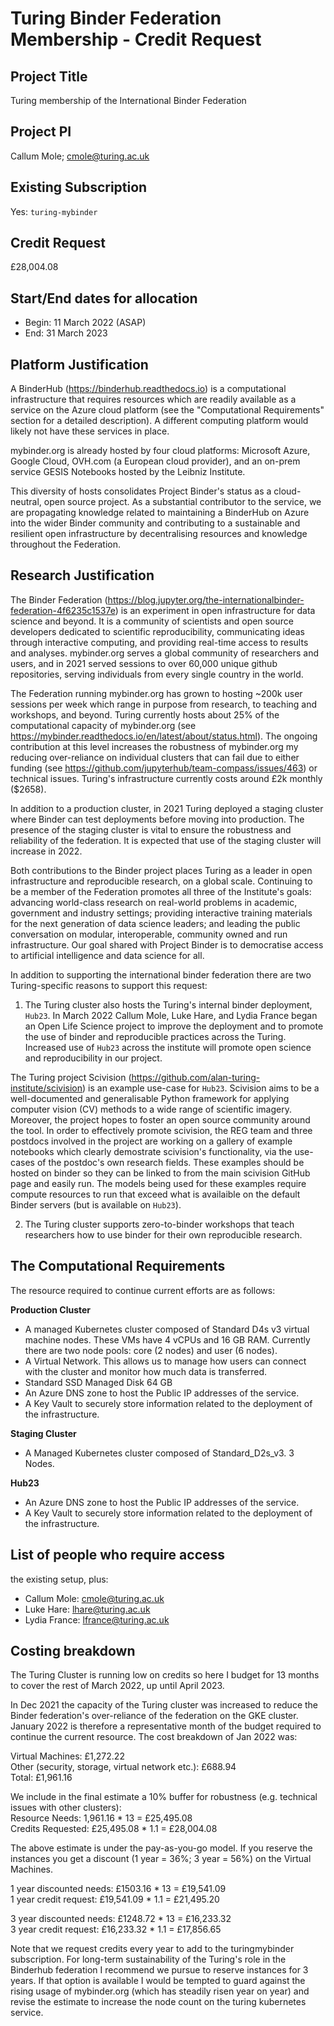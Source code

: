 # Turing Binder Federation Membership - Credit Request

## Project Title

Turing membership of the International Binder Federation

## Project PI

Callum Mole; cmole@turing.ac.uk

## Existing Subscription

Yes: `turing-mybinder`

## Credit Request

£28,004.08



## Start/End dates for allocation

- Begin: 11 March 2022 (ASAP)
- End: 31 March 2023

## Platform Justification

A BinderHub (https://binderhub.readthedocs.io) is a computational infrastructure that requires resources which are readily available as a service on the Azure cloud platform (see the "Computational
Requirements" section for a detailed description). A different computing platform would likely not have these services
in place. 

mybinder.org is already hosted by four cloud platforms: Microsoft Azure, Google Cloud, OVH.com (a European cloud provider), and an on-prem service GESIS Notebooks hosted by the Leibniz Institute.

This diversity of hosts consolidates Project Binder's status as a cloud-neutral, open source project. As a substantial contributor to the service, we are propagating knowledge related to maintaining a BinderHub on Azure into the wider Binder community and contributing to a sustainable and resilient open infrastructure by decentralising resources and knowledge throughout the Federation.

## Research Justification

The Binder Federation (https://blog.jupyter.org/the-internationalbinder-federation-4f6235c1537e) is an experiment in open infrastructure for data science and beyond. It is a community of scientists and open source developers dedicated to scientific reproducibility, communicating ideas through interactive computing, and providing real-time access to results and analyses. mybinder.org serves a global community of researchers and users, and in 2021 served sessions to over 60,000 unique github repositories, serving individuals from every single country in the world.

The Federation running mybinder.org has grown to hosting ~200k user sessions per week which range in purpose from research, to teaching and workshops, and beyond. Turing currently hosts about 25% of the computational capacity of mybinder.org (see https://mybinder.readthedocs.io/en/latest/about/status.html). The ongoing contribution at this level increases the robustness of mybinder.org my reducing over-reliance on individual clusters that can fail due to either funding (see https://github.com/jupyterhub/team-compass/issues/463) or technical issues. Turing's infrastructure currently costs around £2k monthly ($2658). 

In addition to a production cluster, in 2021 Turing deployed a staging cluster where Binder can test deployments before moving into production. The presence of the staging cluster is vital to ensure the robustness and reliability of the federation. It is expected that use of the staging cluster will increase in 2022. 

Both contributions to the Binder project places Turing as a leader in open infrastructure and reproducible research, on a global scale. Continuing to be a member of the Federation promotes all three of the Institute's goals: advancing world-class research on real-world problems in academic, government and industry settings; providing interactive training materials for the next generation of data science leaders; and leading the public conversation on modular, interoperable, community owned and run infrastructure. Our goal shared with Project Binder is to democratise access to artificial intelligence and data science for all.


In addition to supporting the international binder federation there are two Turing-specific reasons to support this request:

1) The Turing cluster also hosts the Turing's internal binder deployment, `Hub23`. In March 2022 Callum Mole, Luke Hare, and Lydia France began an Open Life Science project to improve the deployment and to promote the use of binder and reproducible practices across the Turing. Increased use of `Hub23` across the institute will promote open science and reproducibility in our project. 
 
The Turing project Scivision (https://github.com/alan-turing-institute/scivision) is an example use-case for `Hub23`. Scivision aims to be a well-documented and generalisable Python framework for applying computer vision (CV) methods to a wide range of scientific imagery. Moreover, the project hopes to foster an open source community around the tool. In order to effectively promote scivision, the REG team and three postdocs involved in the project are working on a gallery of example notebooks which clearly demostrate scivision's functionality, via the use-cases of the postdoc's own research fields. These examples should be hosted on binder so they can be linked to from the main scivision GitHub page and easily run. The models being used for these examples require compute resources to run that exceed what is availaible on the default Binder servers (but is available on `Hub23`).
    
2) The Turing cluster supports zero-to-binder workshops that teach researchers how to use binder for their own reproducible research.

## The Computational Requirements

The resource required to continue current efforts are as follows:

**Production Cluster**
-  A managed Kubernetes cluster composed of Standard D4s v3 virtual machine nodes. These VMs have 4 vCPUs and 16 GB RAM. Currently there are two node pools: core (2 nodes) and user (6 nodes). 
- A Virtual Network. This allows us to manage how users can connect with the cluster and monitor how much data is transferred.
- Standard SSD Managed Disk 64 GB
- An Azure DNS zone to host the Public IP addresses of the service.
- A Key Vault to securely store information related to the deployment of the infrastructure.

**Staging Cluster**
- A Managed Kubernetes cluster composed of Standard_D2s_v3. 3 Nodes.

**Hub23**
- An Azure DNS zone to host the Public IP addresses of the service.
- A Key Vault to securely store information related to the deployment of the infrastructure.


## List of people who require access

the existing setup, plus:
- Callum Mole: cmole@turing.ac.uk
- Luke Hare: lhare@turing.ac.uk
- Lydia France: lfrance@turing.ac.uk

## Costing breakdown

The Turing Cluster is running low on credits so here I budget for 13 months to cover the rest of March 2022, up until April 2023. 

In Dec 2021 the capacity of the Turing cluster was increased to reduce the Binder federation's over-reliance of the federation on the GKE cluster. January 2022 is therefore a representative month of the budget required to continue the current resource. The cost breakdown of Jan 2022 was:

Virtual Machines: £1,272.22   
Other (security, storage, virtual network etc.): £688.94     
Total: £1,961.16   

We include in the final estimate a 10% buffer for robustness (e.g. technical issues with other clusters):  
Resource Needs: 1,961.16 * 13 = £25,495.08   
Credits Requested: £25,495.08 * 1.1 = £28,004.08
 

The above estimate is under the pay-as-you-go model. If you reserve the instances you get a discount (1 year = 36%; 3 year = 56%) on the Virtual Machines. 

1 year discounted needs: £1503.16 * 13 = £19,541.09   
1 year credit request: £19,541.09 * 1.1 = £21,495.20   

3 year discounted needs: £1248.72 * 13 = £16,233.32   
3 year credit request: £16,233.32 * 1.1 = £17,856.65  

Note that we request credits every year to add to the turingmybinder subscription. For long-term sustainability of the Turing's role in the Binderhub federation I recommend we pursue to reserve instances for 3 years. If that option is available I would be tempted to guard against the rising usage of mybinder.org (which has steadily risen year on year) and revise the estimate to increase the node count on the turing kubernetes service.